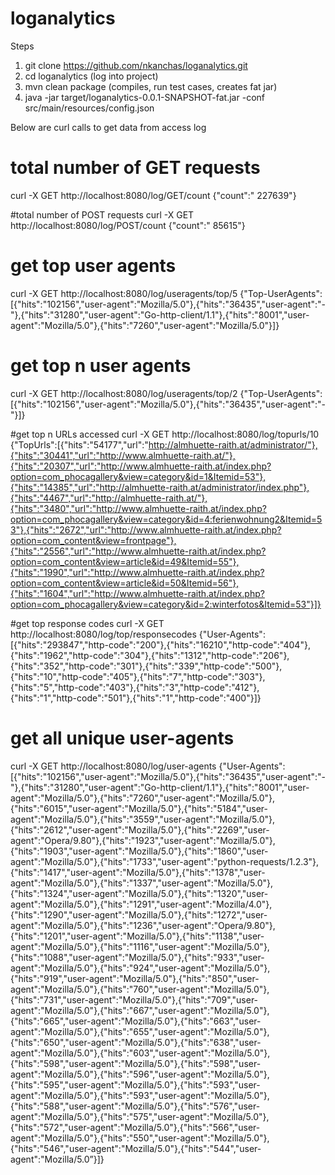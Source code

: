 # loganalytics

Steps
1) git clone https://github.com/nkanchas/loganalytics.git
2) cd loganalytics (log into project)
2) mvn clean package  (compiles, run test cases, creates fat jar)
3) java -jar target/loganalytics-0.0.1-SNAPSHOT-fat.jar  -conf src/main/resources/config.json



Below are curl calls to get data from access log

# total number of GET requests
curl -X GET http://localhost:8080/log/GET/count
{"count":"  227639"}

#total number of POST requests
curl -X GET http://localhost:8080/log/POST/count
{"count":"   85615"}

# get top user agents
curl -X GET http://localhost:8080/log/useragents/top/5
{"Top-UserAgents":[{"hits":"102156","user-agent":"Mozilla/5.0"},{"hits":"36435","user-agent":"-"},{"hits":"31280","user-agent":"Go-http-client/1.1"},{"hits":"8001","user-agent":"Mozilla/5.0"},{"hits":"7260","user-agent":"Mozilla/5.0"}]}

# get top n user agents
curl -X GET http://localhost:8080/log/useragents/top/2
{"Top-UserAgents":[{"hits":"102156","user-agent":"Mozilla/5.0"},{"hits":"36435","user-agent":"-"}]}

#get top n URLs accessed
curl -X GET http://localhost:8080/log/topurls/10
{"TopUrls":[{"hits":"54177","url":"http://almhuette-raith.at/administrator/"},{"hits":"30441","url":"http://www.almhuette-raith.at/"},{"hits":"20307","url":"http://www.almhuette-raith.at/index.php?option=com_phocagallery&view=category&id=1&Itemid=53"},{"hits":"14385","url":"http://almhuette-raith.at/administrator/index.php"},{"hits":"4467","url":"http://almhuette-raith.at/"},{"hits":"3480","url":"http://www.almhuette-raith.at/index.php?option=com_phocagallery&view=category&id=4:ferienwohnung2&Itemid=53"},{"hits":"2672","url":"http://www.almhuette-raith.at/index.php?option=com_content&view=frontpage"},{"hits":"2556","url":"http://www.almhuette-raith.at/index.php?option=com_content&view=article&id=49&Itemid=55"},{"hits":"1990","url":"http://www.almhuette-raith.at/index.php?option=com_content&view=article&id=50&Itemid=56"},{"hits":"1604","url":"http://www.almhuette-raith.at/index.php?option=com_phocagallery&view=category&id=2:winterfotos&Itemid=53"}]}

#get top response codes
curl -X GET http://localhost:8080/log/top/responsecodes
{"User-Agents":[{"hits":"293847","http-code":"200"},{"hits":"16210","http-code":"404"},{"hits":"1962","http-code":"304"},{"hits":"1312","http-code":"206"},{"hits":"352","http-code":"301"},{"hits":"339","http-code":"500"},{"hits":"10","http-code":"405"},{"hits":"7","http-code":"303"},{"hits":"5","http-code":"403"},{"hits":"3","http-code":"412"},{"hits":"1","http-code":"501"},{"hits":"1","http-code":"400"}]}

# get all unique user-agents
curl -X GET http://localhost:8080/log/user-agents
{"User-Agents":[{"hits":"102156","user-agent":"Mozilla/5.0"},{"hits":"36435","user-agent":"-"},{"hits":"31280","user-agent":"Go-http-client/1.1"},{"hits":"8001","user-agent":"Mozilla/5.0"},{"hits":"7260","user-agent":"Mozilla/5.0"},{"hits":"6015","user-agent":"Mozilla/5.0"},{"hits":"5184","user-agent":"Mozilla/5.0"},{"hits":"3559","user-agent":"Mozilla/5.0"},{"hits":"2612","user-agent":"Mozilla/5.0"},{"hits":"2269","user-agent":"Opera/9.80"},{"hits":"1923","user-agent":"Mozilla/5.0"},{"hits":"1903","user-agent":"Mozilla/5.0"},{"hits":"1860","user-agent":"Mozilla/5.0"},{"hits":"1733","user-agent":"python-requests/1.2.3"},{"hits":"1417","user-agent":"Mozilla/5.0"},{"hits":"1378","user-agent":"Mozilla/5.0"},{"hits":"1337","user-agent":"Mozilla/5.0"},{"hits":"1324","user-agent":"Mozilla/5.0"},{"hits":"1320","user-agent":"Mozilla/5.0"},{"hits":"1291","user-agent":"Mozilla/4.0"},{"hits":"1290","user-agent":"Mozilla/5.0"},{"hits":"1272","user-agent":"Mozilla/5.0"},{"hits":"1236","user-agent":"Opera/9.80"},{"hits":"1201","user-agent":"Mozilla/5.0"},{"hits":"1138","user-agent":"Mozilla/5.0"},{"hits":"1116","user-agent":"Mozilla/5.0"},{"hits":"1088","user-agent":"Mozilla/5.0"},{"hits":"933","user-agent":"Mozilla/5.0"},{"hits":"924","user-agent":"Mozilla/5.0"},{"hits":"919","user-agent":"Mozilla/5.0"},{"hits":"850","user-agent":"Mozilla/5.0"},{"hits":"760","user-agent":"Mozilla/5.0"},{"hits":"731","user-agent":"Mozilla/5.0"},{"hits":"709","user-agent":"Mozilla/5.0"},{"hits":"667","user-agent":"Mozilla/5.0"},{"hits":"665","user-agent":"Mozilla/5.0"},{"hits":"663","user-agent":"Mozilla/5.0"},{"hits":"655","user-agent":"Mozilla/5.0"},{"hits":"650","user-agent":"Mozilla/5.0"},{"hits":"638","user-agent":"Mozilla/5.0"},{"hits":"603","user-agent":"Mozilla/5.0"},{"hits":"598","user-agent":"Mozilla/5.0"},{"hits":"598","user-agent":"Mozilla/5.0"},{"hits":"596","user-agent":"Mozilla/5.0"},{"hits":"595","user-agent":"Mozilla/5.0"},{"hits":"593","user-agent":"Mozilla/5.0"},{"hits":"593","user-agent":"Mozilla/5.0"},{"hits":"588","user-agent":"Mozilla/5.0"},{"hits":"576","user-agent":"Mozilla/5.0"},{"hits":"575","user-agent":"Mozilla/5.0"},{"hits":"572","user-agent":"Mozilla/5.0"},{"hits":"566","user-agent":"Mozilla/5.0"},{"hits":"550","user-agent":"Mozilla/5.0"},{"hits":"546","user-agent":"Mozilla/5.0"},{"hits":"544","user-agent":"Mozilla/5.0”}]}



